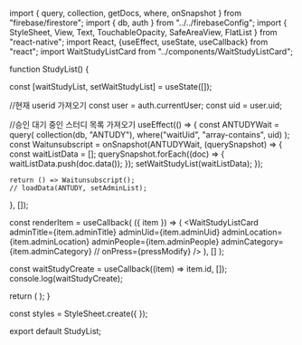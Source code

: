 import { query, collection, getDocs, where, onSnapshot } from "firebase/firestore";
import { db, auth } from "../../firebaseConfig";
import { StyleSheet, View, Text, TouchableOpacity, SafeAreaView, FlatList } from "react-native";
import React, {useEffect, useState, useCallback} from "react";
import WaitStudyListCard from "../components/WaitStudyListCard";

function StudyList() {

  const [waitStudyList, setWaitStudyList] = useState([]);

  //현재 userid 가져오기
  const user = auth.currentUser;
  const uid = user.uid;

  //승인 대기 중인 스터디 목록 가져오기
  useEffect(() => {
    const ANTUDYWait = query(
      collection(db, "ANTUDY"),
      where("waitUid", "array-contains", uid)
    );
    const Waitunsubscript = onSnapshot(ANTUDYWait, (querySnapshot) => {
      const waitListData = [];
      querySnapshot.forEach((doc) => {
        waitListData.push(doc.data());
      });
      setWaitStudyList(waitListData);
    });

    return () => Waitunsubscript();
    // loadData(ANTUDY, setAdminList);
  }, []);

  const renderItem = useCallback(
    ({ item }) => (
      <WaitStudyListCard
        adminTitle={item.adminTitle}
        adminUid={item.adminUid}
        adminLocation={item.adminLocation}
        adminPeople={item.adminPeople}
        adminCategory={item.adminCategory}
        // onPress={pressModify}
      />
    ),
    []
  );

  const waitStudyCreate = useCallback((item) => item.id, []);
  console.log(waitStudyCreate);

  return (
    <SafeAreaView>
      <FlatList
        data={waitStudyList}
        renderItem={renderItem}
        keyExtractor={waitStudyCreate}
      />
    </SafeAreaView>
  );
}

const styles = StyleSheet.create({
});

export default StudyList;

